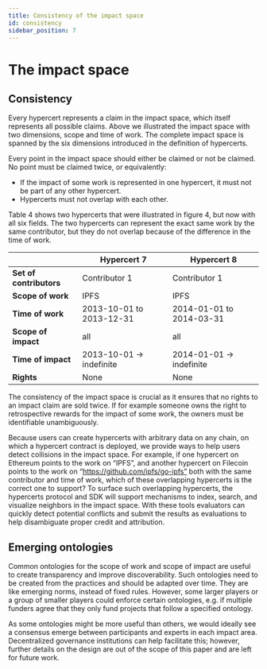 ```yaml
---
title: Consistency of the impact space
id: consistency
sidebar_position: 7
---
```


# The impact space

## Consistency
Every hypercert represents a claim in the impact space, which itself represents all possible claims. Above we illustrated the impact space with two dimensions, scope and time of work. The complete impact space is spanned by the six dimensions introduced in the definition of hypercerts.

Every point in the impact space should either be claimed or not be claimed. No point must be claimed twice, or equivalently:
- If the impact of some work is represented in one hypercert, it must not be part of any other hypercert.
- Hypercerts must not overlap with each other.

Table 4 shows two hypercerts that were illustrated in figure 4, but now with all six fields. The two hypercerts can represent the exact same work by the same contributor, but they do not overlap because of the difference in the time of work.

|                         | **Hypercert 7**          | **Hypercert 8**          |
|-------------------------|--------------------------|--------------------------|
| **Set of contributors** | Contributor 1            | Contributor 1            |
| **Scope of work**       | IPFS                     | IPFS                     |
| **Time of work**        | 2013-10-01 to 2013-12-31 | 2014-01-01 to 2014-03-31 |
| **Scope of impact**     | all                      | all                      |
| **Time of impact**      | 2013-10-01 → indefinite  | 2014-01-01 → indefinite  |
| **Rights**              | None                     | None                     |

The consistency of the impact space is crucial as it ensures that no rights to an impact claim are sold twice. If for example someone owns the right to retrospective rewards for the impact of some work, the owners must be identifiable unambiguously.

Because users can create hypercerts with arbitrary data on any chain, on which a hypercert contract is deployed, we provide ways to help users detect collisions in the impact space. For example, if one hypercert on Ethereum points to the work on “IPFS”, and another hypercert on Filecoin points to the work on “https://github.com/ipfs/go-ipfs” both with the same contributor and time of work, which of these overlapping hypercerts is the correct one to support? To surface such overlapping hypercerts, the hypercerts protocol and SDK will support mechanisms to index, search, and visualize neighbors in the impact space. With these tools evaluators can quickly detect potential conflicts  and submit the results as evaluations to help disambiguate proper credit and attribution.

## Emerging ontologies
Common ontologies for the scope of work and scope of impact are useful to create transparency and improve discoverability. Such ontologies need to be created from the practices and should be adapted over time. They are like emerging norms, instead of fixed rules. However, some larger players or a group of smaller players could enforce certain ontologies, e.g. if multiple funders agree that they only fund projects that follow a specified ontology.

As some ontologies might be more useful than others, we would ideally see a consensus emerge between participants and experts in each impact area. Decentralized governance institutions can help facilitate this; however, further details on the design are out of the scope of this paper and are left for future work.
